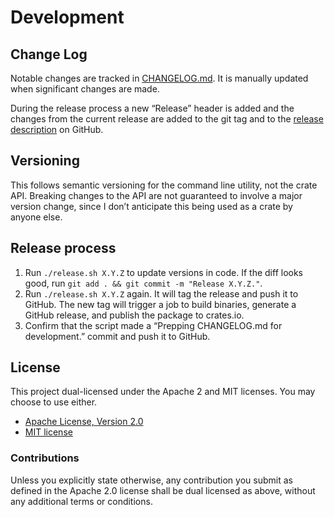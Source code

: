 # Development

## Change Log

Notable changes are tracked in [CHANGELOG.md](CHANGELOG.md). It is manually
updated when significant changes are made.

During the release process a new “Release” header is added and the changes from
the current release are added to the git tag and to the [release
description][releases] on GitHub.

## Versioning

This follows semantic versioning for the command line utility, not the crate
API. Breaking changes to the API are not guaranteed to involve a major version
change, since I don’t anticipate this being used as a crate by anyone else.

## Release process

 1. Run `./release.sh X.Y.Z` to update versions in code. If the diff looks good,
    run `git add . && git commit -m "Release X.Y.Z."`.
 2. Run `./release.sh X.Y.Z` again. It will tag the release and push it to
    GitHub. The new tag will trigger a job to build binaries, generate a GitHub
    release, and publish the package to crates.io.
 3. Confirm that the script made a “Prepping CHANGELOG.md for development.”
    commit and push it to GitHub.

## License

This project dual-licensed under the Apache 2 and MIT licenses. You may choose
to use either.

 * [Apache License, Version 2.0](LICENSE-APACHE)
 * [MIT license](LICENSE-MIT)

### Contributions

Unless you explicitly state otherwise, any contribution you submit as defined
in the Apache 2.0 license shall be dual licensed as above, without any
additional terms or conditions.

[releases]: https://github.com/danielparks/git-status-vars/releases
